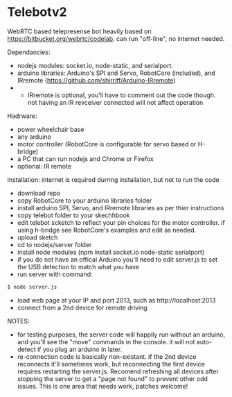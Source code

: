 # Telebotv2

WebRTC based telepresense bot heavily based on https://bitbucket.org/webrtc/codelab.  can run "off-line", no internet needed.

Dependancies:
 - nodejs modules: socket.io, node-static, and serialport.  
 - arduino libraries: Arduino's SPI and Servo,  RobotCore (included), and IRremote (https://github.com/shirriff/Arduino-IRremote)
 - - IRremote is optional, you'll have to comment out the code though.  not having an IR revceiver connected will not affect operation
 
Hadrware:
 - power wheelchair base
 - any arduino
 - motor controller (RobotCore is configurable for servo based or H-bridge)
 - a PC that can run nodejs and Chrome or Firefox
 - optional: IR remote

Installation:  internet is required durring installation, but not to run the code
 - download repo
 - copy RobotCore to your arduino libraries folder
 - install arduino SPI, Servo, and IRremote libraries as per thier instructions
 - copy telebot folder to your skechhbook
 - edit telebot scketch to reflect your pin choices for the motor controller.  if using h-bridge see RobotCore's examples and edit as needed.
 - upload sketch
 - cd to nodejs/server folder
 - install node modules (npm install socket.io node-static serialport)
 - if you do not have an offical Arduino you'll need to edit server.js to set the USB detection to match what you have
 - run server with command: 
```sh
$ node server.js
```
 - load web page at your IP and port 2013, such as http://localhost:2013
 - connect from a 2nd device for remote driving
 
NOTES:
 - for testing purposes, the server code will happily run without an arduino, and you'll see the "move" commands in the console.  it will not auto-detect if you plug an arduino in later.
 - re-connection code is basically non-existant.  if the 2nd device reconnects it'll sometimes work, but reconnecting the first device requires restarting the server.js.  Recomend refreshing all devices after stopping the server to get a "page not found" to prevent other odd issues.  This is one area that needs work, patches welcome!
